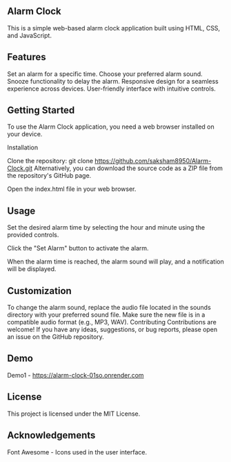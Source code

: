 ## Alarm Clock

This is a simple web-based alarm clock application built using HTML, CSS, and JavaScript.

## Features

Set an alarm for a specific time.
Choose your preferred alarm sound.
Snooze functionality to delay the alarm.
Responsive design for a seamless experience across devices.
User-friendly interface with intuitive controls.

## Getting Started

To use the Alarm Clock application, you need a web browser installed on your device.

Installation

Clone the repository: git clone https://github.com/saksham8950/Alarm-Clock.git
Alternatively, you can download the source code as a ZIP file from the repository's GitHub page.

Open the index.html file in your web browser.

## Usage

Set the desired alarm time by selecting the hour and minute using the provided controls.

Click the "Set Alarm" button to activate the alarm.

When the alarm time is reached, the alarm sound will play, and a notification will be displayed.

## Customization

To change the alarm sound, replace the audio file located in the sounds directory with your preferred sound file. Make sure the new file is in a compatible audio format (e.g., MP3, WAV).
Contributing
Contributions are welcome! If you have any ideas, suggestions, or bug reports, please open an issue on the GitHub repository.

## Demo
Demo1 - https://alarm-clock-01so.onrender.com

## License

This project is licensed under the MIT License.

## Acknowledgements

Font Awesome - Icons used in the user interface.
